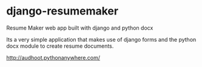 # django-resumemaker
Resume Maker web app built with django and python docx

Its a very simple application that makes use of django forms and the python docx module to create resume documents. 

http://audhoot.pythonanywhere.com/



